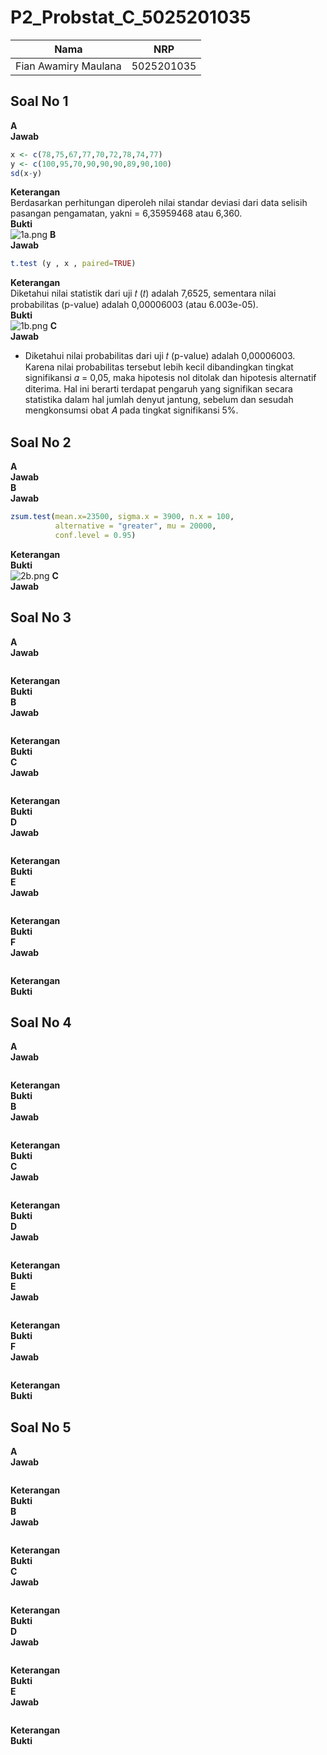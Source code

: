 # P2_Probstat_C_5025201035
| Nama  | NRP |
|:-------------:| :-----:|
| Fian Awamiry Maulana | 5025201035 |
## Soal No 1  
**A**  
**Jawab**  
```R  
x <- c(78,75,67,77,70,72,78,74,77)
y <- c(100,95,70,90,90,90,89,90,100)
sd(x-y)
```  
**Keterangan**  
Berdasarkan perhitungan diperoleh nilai standar deviasi dari data selisih pasangan 
pengamatan, yakni = 6,35959468 atau 6,360.  
**Bukti**  
![1a.png](https://drive.google.com/uc?export=view&id=1GhMP5Jr4WfKu0rDjdGynFc7Fv7J5uLrv)
**B**  
**Jawab**  
```R  
t.test (y , x , paired=TRUE)
```  
**Keterangan**  
Diketahui nilai statistik dari uji 𝑡 (𝑡) adalah 7,6525, sementara nilai 
probabilitas (p-value) adalah 0,00006003 (atau 6.003e-05).  
**Bukti**  
![1b.png](https://drive.google.com/uc?export=view&id=1p6rvkwgxuThpyv1soP1QxVcqkFdtpHFs)
**C**  
**Jawab**  
* Diketahui nilai probabilitas dari uji 𝑡 (p-value) adalah 0,00006003. 
Karena nilai probabilitas tersebut lebih kecil dibandingkan tingkat signifikansi 𝛼 = 0,05, 
maka hipotesis nol ditolak dan hipotesis alternatif diterima. Hal ini berarti terdapat pengaruh 
yang signifikan secara statistika dalam hal jumlah denyut jantung, sebelum dan sesudah 
mengkonsumsi obat 𝐴 pada tingkat signifikansi 5%.
## Soal No 2  
**A**  
**Jawab**  
**B**  
**Jawab**  
```R  
zsum.test(mean.x=23500, sigma.x = 3900, n.x = 100,  
          alternative = "greater", mu = 20000,
          conf.level = 0.95)
```  
**Keterangan**  
**Bukti**  
![2b.png](https://drive.google.com/uc?export=view&id=1dIP2cZrWoj9IEXiLXisHLkVFVIHv1Qag)
**C**  
**Jawab**  
## Soal No 3  
**A**  
**Jawab**  
```R  

```  
**Keterangan**  
**Bukti**  
**B**  
**Jawab**  
```R  

```  
**Keterangan**  
**Bukti**  
**C**  
**Jawab**  
```R  

```  
**Keterangan**  
**Bukti**  
**D**  
**Jawab**  
```R  

```  
**Keterangan**  
**Bukti**  
**E**  
**Jawab**  
```R  

```  
**Keterangan**  
**Bukti**  
**F**  
**Jawab**  
```R  

```  
**Keterangan**  
**Bukti**  
## Soal No 4  
**A**  
**Jawab**  
```R  

```  
**Keterangan**  
**Bukti**  
**B**  
**Jawab**  
```R  

```  
**Keterangan**  
**Bukti**  
**C**  
**Jawab**  
```R  

```  
**Keterangan**  
**Bukti**  
**D**  
**Jawab**  
```R  

```  
**Keterangan**  
**Bukti**  
**E**  
**Jawab**  
```R  

```  
**Keterangan**  
**Bukti**  
**F**  
**Jawab**  
```R  

```  
**Keterangan**  
**Bukti**  
## Soal No 5  
**A**  
**Jawab**  
```R  

```  
**Keterangan**  
**Bukti**  
**B**  
**Jawab**  
```R  

```  
**Keterangan**  
**Bukti**  
**C**  
**Jawab**  
```R  

```  
**Keterangan**  
**Bukti**  
**D**  
**Jawab**  
```R  

```  
**Keterangan**  
**Bukti**  
**E**  
**Jawab**  
```R  

```  
**Keterangan**  
**Bukti**  
